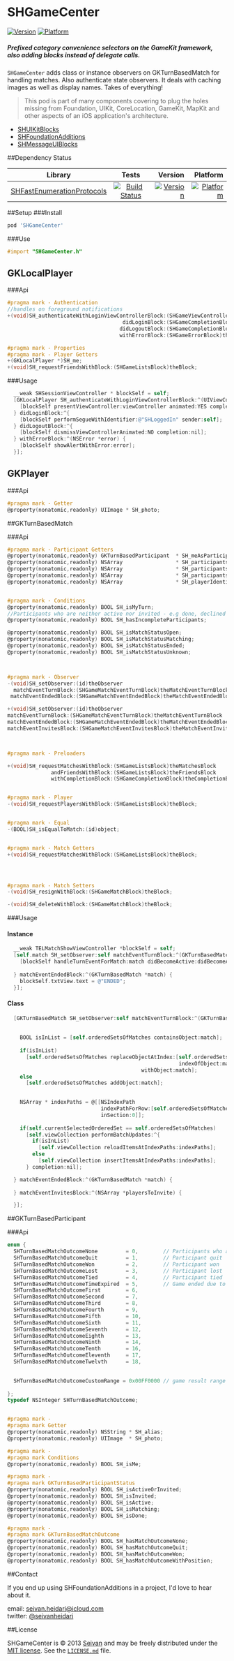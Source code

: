 # SHGameCenter

[![Version](http://cocoapod-badges.herokuapp.com/v/SHGameCenter/badge.png)](http://cocoadocs.org/docsets/SHGameCenter)
[![Platform](http://cocoapod-badges.herokuapp.com/p/SHGameCenter/badge.png)](http://cocoadocs.org/docsets/SHGameCenter)

##### Prefixed category convenience selectors on the GameKit framework, also adding blocks instead of delegate calls.

`SHGameCenter` adds class or instance observers on GKTurnBasedMatch for handling matches.
Also authenticate state observers. It deals with caching images as well as display names. Takes of everything!


> This pod is part of many components covering to plug the holes missing from Foundation, UIKit, CoreLocation, GameKit, MapKit and other aspects of an iOS application's architecture. 

- [SHUIKitBlocks](https://github.com/seivan/SHUIKitBlocks)
- [SHFoundationAdditions](https://github.com/seivan/SHFoundationAdditions)
- [SHMessageUIBlocks](https://github.com/seivan/SHMessageUIBlocks)

##Dependency Status

| Library        | Tests           | Version  | Platform  |
| ------------- |:-------------:| -----:|  -----:| 
| [SHFastEnumerationProtocols](https://github.com/seivan/SHFastEnumerationProtocols)| [![Build Status](https://travis-ci.org/seivan/SHFastEnumerationProtocols.png?branch=master)](https://travis-ci.org/seivan/SHFastEnumerationProtocols)| [![Version](http://cocoapod-badges.herokuapp.com/v/SHFastEnumerationProtocols/badge.png)](http://cocoadocs.org/docsets/SHFastEnumerationProtocols) | [![Platform](http://cocoapod-badges.herokuapp.com/p/SHFastEnumerationProtocols/badge.png)](http://cocoadocs.org/docsets/SHFastEnumerationProtocols) |


##Setup
###Install
```ruby
pod 'SHGameCenter'
```
###Use
```objective-c
#import "SHGameCenter.h"
```

## GKLocalPlayer <SHPlayable>

###Api

```objective-c
#pragma mark - Authentication
//handles on foreground notifications
+(void)SH_authenticateWithLoginViewControllerBlock:(SHGameViewControllerBlock)theLoginViewControllerBlock
                                     didLoginBlock:(SHGameCompletionBlock)theLoginBlock
                                    didLogoutBlock:(SHGameCompletionBlock)theLogoutBlock
                                    withErrorBlock:(SHGameErrorBlock)theErrorBlock;

#pragma mark - Properties
#pragma mark - Player Getters
+(GKLocalPlayer *)SH_me;
+(void)SH_requestFriendsWithBlock:(SHGameListsBlock)theBlock;

```
###Usage 
```objective-c
  __weak SHSessionViewController * blockSelf = self;
  [GKLocalPlayer SH_authenticateWithLoginViewControllerBlock:^(UIViewController *viewController) {
    [blockSelf presentViewController:viewController animated:YES completion:nil];
  } didLoginBlock:^{
    [blockSelf performSegueWithIdentifier:@"SHLoggedIn" sender:self];
  } didLogoutBlock:^{
    [blockSelf dismissViewControllerAnimated:NO completion:nil];
  } withErrorBlock:^(NSError *error) {
    [blockSelf showAlertWithError:error];
  }];

```

## GKPlayer <SHPlayable>

###Api

```objective-c
#pragma mark - Getter
@property(nonatomic,readonly) UIImage * SH_photo;

```

##GKTurnBasedMatch

###Api

```objective-c
#pragma mark - Participant Getters
@property(nonatomic,readonly) GKTurnBasedParticipant  * SH_meAsParticipant;
@property(nonatomic,readonly) NSArray                 * SH_participantsWithoutMe;
@property(nonatomic,readonly) NSArray                 * SH_participantsWithoutCurrent;
@property(nonatomic,readonly) NSArray                 * SH_participantsNextOrder;
@property(nonatomic,readonly) NSArray                 * SH_playerIdentifiers;


#pragma mark - Conditions
@property(nonatomic,readonly) BOOL SH_isMyTurn;
//Participants who are neither active nor invited - e.g done, declined and etc
@property(nonatomic,readonly) BOOL SH_hasIncompleteParticipants;

@property(nonatomic,readonly) BOOL SH_isMatchStatusOpen;
@property(nonatomic,readonly) BOOL SH_isMatchStatusMatching;
@property(nonatomic,readonly) BOOL SH_isMatchStatusEnded;
@property(nonatomic,readonly) BOOL SH_isMatchStatusUnknown;



#pragma mark - Observer
-(void)SH_setObserver:(id)theObserver
  matchEventTurnBlock:(SHGameMatchEventTurnBlock)theMatchEventTurnBlock
 matchEventEndedBlock:(SHGameMatchEventEndedBlock)theMatchEventEndedBlock;

+(void)SH_setObserver:(id)theObserver
matchEventTurnBlock:(SHGameMatchEventTurnBlock)theMatchEventTurnBlock
matchEventEndedBlock:(SHGameMatchEventEndedBlock)theMatchEventEndedBlock
matchEventInvitesBlock:(SHGameMatchEventInvitesBlock)theMatchEventInvitesBlock;



#pragma mark - Preloaders

+(void)SH_requestMatchesWithBlock:(SHGameListsBlock)theMatchesBlock
              andFriendsWithBlock:(SHGameListsBlock)theFriendsBlock
              withCompletionBlock:(SHGameCompletionBlock)theCompletionBlock;


#pragma mark - Player
-(void)SH_requestPlayersWithBlock:(SHGameListsBlock)theBlock;


#pragma mark - Equal
-(BOOL)SH_isEqualToMatch:(id)object;


#pragma mark - Match Getters
+(void)SH_requestMatchesWithBlock:(SHGameListsBlock)theBlock;




#pragma mark - Match Setters
-(void)SH_resignWithBlock:(SHGameMatchBlock)theBlock;

-(void)SH_deleteWithBlock:(SHGameMatchBlock)theBlock;

```

###Usage 

#### Instance
```objective-c
  __weak TELMatchShowViewController *blockSelf = self;
  [self.match SH_setObserver:self matchEventTurnBlock:^(GKTurnBasedMatch *match, BOOL didBecomeActive) {
    [blockSelf handleTurnEventForMatch:match didBecomeActive:didBecomeActive];
    
  } matchEventEndedBlock:^(GKTurnBasedMatch *match) {
    blockSelf.txtView.text = @"ENDED";
  }];
```

#### Class

```objective-c
  [GKTurnBasedMatch SH_setObserver:self matchEventTurnBlock:^(GKTurnBasedMatch *match, BOOL didBecomeActive) {
    
    
    BOOL isInList = [self.orderedSetsOfMatches containsObject:match];
    
    if(isInList)
      [self.orderedSetsOfMatches replaceObjectAtIndex:[self.orderedSetsOfMatches
                                                       indexOfObject:match]
                                           withObject:match];
    else
      [self.orderedSetsOfMatches addObject:match];

    
    NSArray * indexPaths = @[[NSIndexPath
                              indexPathForRow:[self.orderedSetsOfMatches indexOfObject:match]
                              inSection:0]];
    
    if(self.currentSelectedOrderedSet == self.orderedSetsOfMatches)
      [self.viewCollection performBatchUpdates:^{
        if(isInList)
          [self.viewCollection reloadItemsAtIndexPaths:indexPaths];
        else
          [self.viewCollection insertItemsAtIndexPaths:indexPaths];
      } completion:nil];

  } matchEventEndedBlock:^(GKTurnBasedMatch *match) {
    
  } matchEventInvitesBlock:^(NSArray *playersToInvite) {

  }];

```

##GKTurnBasedParticipant <SHPlayable>

###Api
```objective-c
enum {
  SHTurnBasedMatchOutcomeNone         = 0,        // Participants who are not done with a match have this state
  SHTurnBasedMatchOutcomeQuit         = 1,        // Participant quit
  SHTurnBasedMatchOutcomeWon          = 2,        // Participant won
  SHTurnBasedMatchOutcomeLost         = 3,        // Participant lost
  SHTurnBasedMatchOutcomeTied         = 4,        // Participant tied
  SHTurnBasedMatchOutcomeTimeExpired  = 5,        // Game ended due to time running out
  SHTurnBasedMatchOutcomeFirst        = 6,
  SHTurnBasedMatchOutcomeSecond       = 7,
  SHTurnBasedMatchOutcomeThird        = 8,
  SHTurnBasedMatchOutcomeFourth       = 9,
  SHTurnBasedMatchOutcomeFifth        = 10,
  SHTurnBasedMatchOutcomeSixth        = 11,
  SHTurnBasedMatchOutcomeSeventh      = 12,
  SHTurnBasedMatchOutcomeEighth       = 13,
  SHTurnBasedMatchOutcomeNinth        = 14,
  SHTurnBasedMatchOutcomeTenth        = 16,
  SHTurnBasedMatchOutcomeEleventh     = 17,
  SHTurnBasedMatchOutcomeTwelvth      = 18,

  
  SHTurnBasedMatchOutcomeCustomRange = 0x00FF0000 // game result range available for custom app use
  
};
typedef NSInteger SHTurnBasedMatchOutcome;


#pragma mark -
#pragma mark Getter
@property(nonatomic,readonly) NSString * SH_alias;
@property(nonatomic,readonly) UIImage  * SH_photo;

#pragma mark -
#pragma mark Conditions
@property(nonatomic,readonly) BOOL SH_isMe;

#pragma mark -
#pragma mark GKTurnBasedParticipantStatus
@property(nonatomic,readonly) BOOL SH_isActiveOrInvited;
@property(nonatomic,readonly) BOOL SH_isInvited;
@property(nonatomic,readonly) BOOL SH_isActive;
@property(nonatomic,readonly) BOOL SH_isMatching;
@property(nonatomic,readonly) BOOL SH_isDone;

#pragma mark -
#pragma mark GKTurnBasedMatchOutcome
@property(nonatomic,readonly) BOOL SH_hasMatchOutcomeNone;
@property(nonatomic,readonly) BOOL SH_hasMatchOutcomeQuit;
@property(nonatomic,readonly) BOOL SH_hasMatchOutcomeWon;
@property(nonatomic,readonly) BOOL SH_hasMatchOutcomeWithPosition;

```

##Contact

If you end up using SHFoundationAdditions in a project, I'd love to hear about it.

email: [seivan.heidari@icloud.com](mailto:seivan.heidari@icloud.com)  
twitter: [@seivanheidari](https://twitter.com/seivanheidari)


##License

SHGameCenter is © 2013 [Seivan](http://www.github.com/seivan) and may be freely
distributed under the [MIT license](http://opensource.org/licenses/MIT).
See the [`LICENSE.md`](https://github.com/seivan/SHGameCenter/blob/master/LICENSE.md) file.
